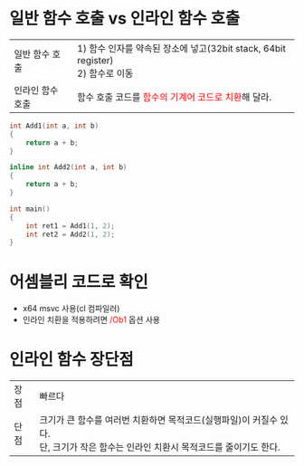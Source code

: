 <style>
r { color: Red }
o { color: Orange }
g { color: Green }
</style>

# 일반 함수 호출 vs 인라인 함수 호출
|||
|--|--|
|일반 함수 호출|1) 함수 인자를 약속된 장소에 넣고(32bit stack, 64bit register)<br>2) 함수로 이동|
|인라인 함수 호출|함수 호출 코드를 <r>함수의 기계어 코드로 치환</r>해 달라.|

```c++
int Add1(int a, int b)
{
	return a + b;
}

inline int Add2(int a, int b)
{
	return a + b;
}

int main()
{
	int ret1 = Add1(1, 2);
	int ret2 = Add2(1, 2);
}
```

# 어셈블리 코드로 확인
- x64 msvc 사용(cl 컴파일러)
- 인라인 치환을 적용하려면 <r>/Ob1</r> 옵션 사용
  
# 인라인 함수 장단점
|||
|--|--|
|장점|빠르다|
|단점|크기가 큰 함수를 여러번 치환하면 목적코드(실행파일)이 커질수 있다.<br>단, 크기가 작은 함수는 인라인 치환시 목적코드를 줄이기도 한다.|




